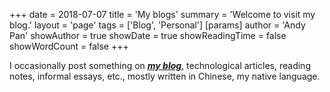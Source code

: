 +++
date = 2018-07-07
title = 'My blogs'
summary = 'Welcome to visit my blog.'
layout = 'page'
tags = ['Blog', 'Personal']
[params]
  author = 'Andy Pan'
showAuthor = true
showDate = true
showReadingTime = false
showWordCount = false
+++

I occasionally post something on [***my blog***](https://blog.andypan.me/), technological articles, reading notes, informal essays, etc., mostly written in Chinese, my native language.
